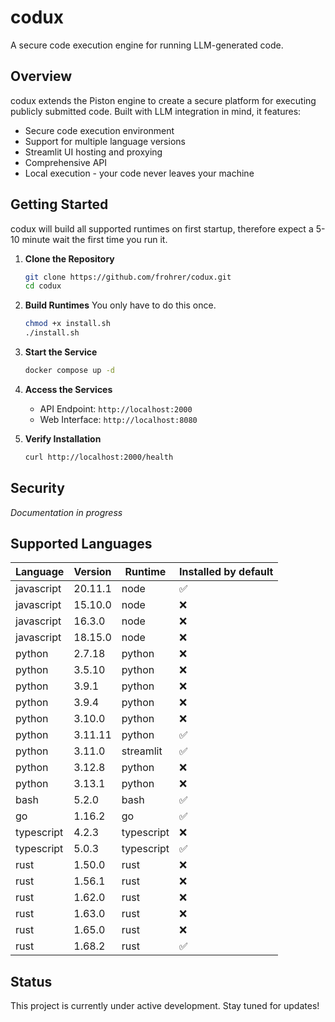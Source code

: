 # codux

A secure code execution engine for running LLM-generated code.

## Overview

codux extends the Piston engine to create a secure platform for executing publicly submitted code. Built with LLM integration in mind, it features:

- Secure code execution environment
- Support for multiple language versions
- Streamlit UI hosting and proxying
- Comprehensive API
- Local execution - your code never leaves your machine

## Getting Started

codux will build all supported runtimes on first startup, therefore expect a 5-10 minute wait the first time you run it.

1. **Clone the Repository**

   ```bash
   git clone https://github.com/frohrer/codux.git
   cd codux
   ```

2. **Build Runtimes**
   You only have to do this once.

   ```bash
   chmod +x install.sh
   ./install.sh
   ```

3. **Start the Service**

   ```bash
   docker compose up -d
   ```

4. **Access the Services**

   - API Endpoint: `http://localhost:2000`
   - Web Interface: `http://localhost:8080`

5. **Verify Installation**
   ```bash
   curl http://localhost:2000/health
   ```

## Security

_Documentation in progress_

## Supported Languages

| Language   | Version | Runtime    | Installed by default |
| ---------- | ------- | ---------- | -------------------- |
| javascript | 20.11.1 | node       | ✅                   |
| javascript | 15.10.0 | node       | ❌                   |
| javascript | 16.3.0  | node       | ❌                   |
| javascript | 18.15.0 | node       | ❌                   |
| python     | 2.7.18  | python     | ❌                   |
| python     | 3.5.10  | python     | ❌                   |
| python     | 3.9.1   | python     | ❌                   |
| python     | 3.9.4   | python     | ❌                   |
| python     | 3.10.0  | python     | ❌                   |
| python     | 3.11.11 | python     | ✅                   |
| python     | 3.11.0  | streamlit  | ✅                   |
| python     | 3.12.8  | python     | ❌                   |
| python     | 3.13.1  | python     | ❌                   |
| bash       | 5.2.0   | bash       | ✅                   |
| go         | 1.16.2  | go         | ✅                   |
| typescript | 4.2.3   | typescript | ❌                   |
| typescript | 5.0.3   | typescript | ✅                   |
| rust       | 1.50.0  | rust       | ❌                   |
| rust       | 1.56.1  | rust       | ❌                   |
| rust       | 1.62.0  | rust       | ❌                   |
| rust       | 1.63.0  | rust       | ❌                   |
| rust       | 1.65.0  | rust       | ❌                   |
| rust       | 1.68.2  | rust       | ✅                   |

## Status

This project is currently under active development. Stay tuned for updates!
